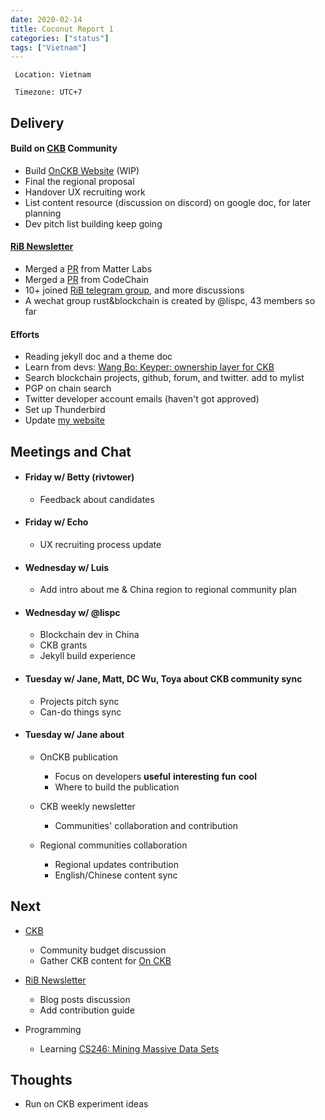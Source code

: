 ```yaml
---
date: 2020-02-14
title: Coconut Report 1
categories: ["status"]
tags: ["Vietnam"]
---
```



` Location: Vietnam`

` Timezone: UTC+7`

## Delivery

#### Build on [CKB][ckb-github] Community

- Build [OnCKB Website][onckb-website] (WIP)
- Final the regional proposal
- Handover UX recruiting work
- List content resource (discussion on discord) on google doc, for later planning
- Dev pitch list building keep going


#### [RiB Newsletter][rib-github]

- Merged a [PR](https://github.com/rust-in-blockchain/awesome-blockchain-rust/pull/2) from Matter Labs
- Merged a [PR](https://github.com/rust-in-blockchain/Rust-in-Blockchain/pull/5) from CodeChain
- 10+ joined [RiB telegram group](https://t.me/rustinblockchain), and more discussions
- A wechat group rust&blockchain is created by @lispc, 43 members so far

#### Efforts

- Reading jekyll doc and a theme doc
- Learn from devs: [Wang Bo: Keyper: ownership layer for CKB](https://www.youtube.com/watch?v=LOg8PfPAlpQ)
- Search blockchain projects, github, forum, and twitter. add to mylist
- PGP on chain search
- Twitter developer account emails (haven't got approved)
- Set up Thunderbird
- Update [my website](https://aimeedeer.com/)


## Meetings and Chat

- #### Friday w/ Betty (rivtower)

    - Feedback about candidates

- #### Friday w/ Echo

    - UX recruiting process update

- #### Wednesday w/ Luis

    - Add intro about me & China region to regional community plan

- #### Wednesday w/ @lispc

    - Blockchain dev in China
    - CKB grants
    - Jekyll build experience

- #### Tuesday w/ Jane, Matt, DC Wu, Toya about CKB community sync

    - Projects pitch sync
    - Can-do things sync

- #### Tuesday w/ Jane about

    - OnCKB publication
        - Focus on developers **useful** **interesting** **fun** **cool**
        - Where to build the publication

    - CKB weekly newsletter
        - Communities' collaboration and contribution

    - Regional communities collaboration
        - Regional updates contribution
        - English/Chinese content sync  

## Next

  - [CKB][ckb-github]
      - Community budget discussion
      - Gather CKB content for [On CKB](https://www.onckb.com/about.html)

  - [RiB Newsletter][rib-github]
      - Blog posts discussion
      - Add contribution guide

  - Programming
      - Learning [CS246: Mining Massive Data Sets](https://web.stanford.edu/class/cs246/)

## Thoughts

- Run on CKB experiment ideas


[ckb-github]: https://github.com/nervosnetwork/ckb
[rib-github]: https://github.com/rust-in-blockchain/Rust-in-Blockchain
[onckb-website]: https://www.onckb.com/

